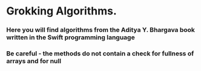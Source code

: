 # Grokking Algorithms.


### Here you will find algorithms from the Aditya Y. Bhargava book written in the Swift programming language

### Be careful - the methods do not contain a check for fullness of arrays and for null
